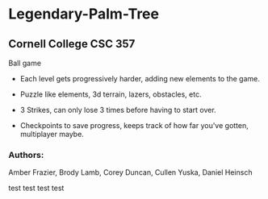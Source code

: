 # Legendary-Palm-Tree
## Cornell College CSC 357


Ball game

- Each level gets progressively harder, adding new elements to the game.

- Puzzle like elements, 3d terrain, lazers, obstacles, etc. 

- 3 Strikes, can only lose 3 times before having to start over. 

- Checkpoints to save progress, keeps track of how far you've gotten, multiplayer maybe. 

 
### Authors:
Amber Frazier, 
Brody Lamb, 
Corey Duncan, 
Cullen Yuska, 
Daniel Heinsch

test
test
test
test
